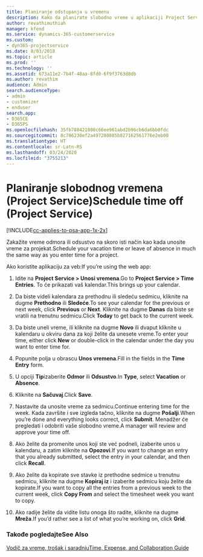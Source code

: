 ```yaml
---
title: Planiranje odstupanja u vremenu
description: Kako da planirate slobodno vreme u aplikaciji Project Service
author: revathimuthiah
manager: kfend
ms.service: dynamics-365-customerservice
ms.custom:
- dyn365-projectservice
ms.date: 8/03/2018
ms.topic: article
ms.prod: ''
ms.technology: ''
ms.assetid: 673a11e2-7b4f-48aa-8fd0-6f9f3763d8db
ms.author: revathim
audience: Admin
search.audienceType:
- admin
- customizer
- enduser
search.app:
- D365CE
- D365PS
ms.openlocfilehash: 35fb788421808c66ee961abd2b96cb6da6bb0fdc
ms.sourcegitcommit: 8c786230ef2a497280885b827162561776e2eb00
ms.translationtype: HT
ms.contentlocale: sr-Latn-RS
ms.lasthandoff: 03/24/2020
ms.locfileid: "3755213"
---
```

# <a name="schedule-time-off-project-service"></a><span data-ttu-id="70da8-103">Planiranje slobodnog vremena (Project Service)</span><span class="sxs-lookup"><span data-stu-id="70da8-103">Schedule time off (Project Service)</span></span>

[!INCLUDE[cc-applies-to-psa-app-1x-2x](../includes/cc-applies-to-psa-app-1x-2x.md)]

<span data-ttu-id="70da8-104">Zakažite vreme odmora ili odsustvo na skoro isti način kao kada unosite vreme za projekat.</span><span class="sxs-lookup"><span data-stu-id="70da8-104">Schedule your vacation time or leave of absence in much the same way as you enter time for a project.</span></span>  
  
 <span data-ttu-id="70da8-105">Ako koristite aplikaciju za veb:</span><span class="sxs-lookup"><span data-stu-id="70da8-105">If you’re using the web app:</span></span>  
  
1.  <span data-ttu-id="70da8-106">Idite na **Project Service > Unosi vremena**.</span><span class="sxs-lookup"><span data-stu-id="70da8-106">Go to **Project Service > Time Entries**.</span></span> <span data-ttu-id="70da8-107">To će prikazati vaš kalendar.</span><span class="sxs-lookup"><span data-stu-id="70da8-107">This brings up your calendar.</span></span>  
  
2.  <span data-ttu-id="70da8-108">Da biste videli kalendara za prethodnu ili sledeću sedmicu, kliknite na dugme **Prethodno** ili **Sledeće**.</span><span class="sxs-lookup"><span data-stu-id="70da8-108">To see your calendar for the previous or next week, click **Previous** or **Next**.</span></span> <span data-ttu-id="70da8-109">Kliknite na dugme **Danas** da biste se vratili na trenutnu sedmicu.</span><span class="sxs-lookup"><span data-stu-id="70da8-109">Click **Today** to get back to the current week.</span></span>  
  
3.  <span data-ttu-id="70da8-110">Da biste uneli vreme, ili kliknite na dugme **Novo** ili dvaput kliknite u kalendaru u okviru dana za koji želite da unesete vreme.</span><span class="sxs-lookup"><span data-stu-id="70da8-110">To enter your time, either click **New** or double-click in the calendar under the day you want to enter time for.</span></span>  
  
4.  <span data-ttu-id="70da8-111">Popunite polja u obrascu **Unos vremena**.</span><span class="sxs-lookup"><span data-stu-id="70da8-111">Fill in the fields in the **Time Entry** form.</span></span>  
  
5.  <span data-ttu-id="70da8-112">U opciji **Tip**izaberite **Odmor** ili **Odsustvo**.</span><span class="sxs-lookup"><span data-stu-id="70da8-112">In **Type**, select **Vacation** or **Absence**.</span></span>  
  
6.  <span data-ttu-id="70da8-113">Kliknite na **Sačuvaj**.</span><span class="sxs-lookup"><span data-stu-id="70da8-113">Click **Save**.</span></span>  
  
7.  <span data-ttu-id="70da8-114">Nastavite da unosite vreme za sedmicu.</span><span class="sxs-lookup"><span data-stu-id="70da8-114">Continue entering time for the week.</span></span> <span data-ttu-id="70da8-115">Kada završite i sve izgleda tačno, kliknite na dugme **Pošalji**.</span><span class="sxs-lookup"><span data-stu-id="70da8-115">When you’re done and everything looks correct, click **Submit**.</span></span> <span data-ttu-id="70da8-116">Menadžer će pregledati i odobriti vaše slobodno vreme.</span><span class="sxs-lookup"><span data-stu-id="70da8-116">A manager will review and approve your time off.</span></span>  
  
8.  <span data-ttu-id="70da8-117">Ako želite da promenite unos koji ste već podneli, izaberite unos u kalendaru, a zatim kliknite na **Opozovi**.</span><span class="sxs-lookup"><span data-stu-id="70da8-117">If you want to change an entry that you already submitted, select the entry in your calendar, and then click **Recall**.</span></span>  
  
9. <span data-ttu-id="70da8-118">Ako želite da kopirate sve stavke iz prethodne sedmice u trenutnu sedmicu, kliknite na dugme **Kopiraj iz** i izaberite sedmicu koju želite da kopirate.</span><span class="sxs-lookup"><span data-stu-id="70da8-118">If you want to copy all the entries from a previous week to the current week, click **Copy From** and select the timesheet week you want to copy.</span></span>  
  
10. <span data-ttu-id="70da8-119">Ako radije želite da vidite listu onoga što radite, kliknite na dugme **Mreža**.</span><span class="sxs-lookup"><span data-stu-id="70da8-119">If you’d rather see a list of what you’re working on, click **Grid**.</span></span>  
  
### <a name="see-also"></a><span data-ttu-id="70da8-120">Takođe pogledajte</span><span class="sxs-lookup"><span data-stu-id="70da8-120">See Also</span></span>  
 [<span data-ttu-id="70da8-121">Vodič za vreme, trošak i saradnju</span><span class="sxs-lookup"><span data-stu-id="70da8-121">Time, Expense, and Collaboration Guide</span></span>](../project-service/time-expense-collaboration-guide.md)
